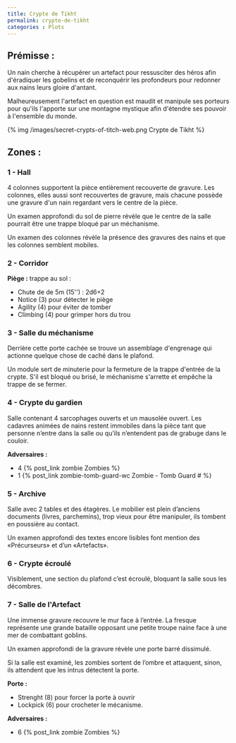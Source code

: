 ```yaml
---
title: Crypte de Tikht
permalink: crypte-de-tikht
categories : Plots
---
```


## Prémisse :
Un nain cherche à récupérer un artefact pour ressusciter des héros afin d'éradiquer les gobelins et de reconquérir les profondeurs pour redonner aux nains leurs gloire d'antant.

Malheureusement l'artefact en question est maudit et manipule ses porteurs pour qu'ils l'apporte sur une montagne mystique afin d'étendre ses pouvoir à l'ensemble du monde.

{% img /images/secret-crypts-of-titch-web.png Crypte de Tikht %}

## Zones :

### 1 - Hall
4 colonnes supportent la pièce entièrement recouverte de gravure. Les colonnes, elles aussi sont recouvertes de gravure, mais chacune possède une gravure d'un nain regardant vers le centre de la pièce.

Un examen approfondi du sol de pierre révèle que le centre de la salle pourrait être une trappe bloqué par un méchanisme.

Un examen des colonnes révèle la présence des gravures des nains et que les colonnes semblent mobiles.

### 2 - Corridor
**Piège :** trappe au sol :
- Chute de de 5m (15'') : 2d6+2
- Notice (3) pour détecter le piège
- Agility (4) pour éviter de tomber
- Climbing (4) pour grimper hors du trou

### 3 - Salle du méchanisme
Derrière cette porte cachée se trouve un assemblage d'engrenage qui actionne quelque chose de caché dans le plafond.

Un module sert de minuterie pour la fermeture de la trappe d'entrée de la crypte. S'il est bloqué ou brisé, le méchanisme s'arrette et empêche la trappe de se fermer.

### 4 - Crypte du gardien
Salle contenant 4 sarcophages ouverts et un mausolée ouvert. Les cadavres animées de nains restent immobiles dans la pièce tant que personne n’entre dans la salle ou qu’ils n’entendent pas de grabuge dans le couloir.

**Adversaires :**
- 4 {% post_link zombie Zombies %}
- 1 {% post_link zombie-tomb-guard-wc Zombie - Tomb Guard # %}

### 5 - Archive
Salle avec 2 tables et des étagères. Le mobilier est plein d’anciens documents (livres, parchemins), trop vieux pour être manipuler, ils tombent en poussière au contact.

Un examen approfondi des textes encore lisibles font mention des «Précurseurs» et d’un «Artefacts». 

### 6 - Crypte écroulé
Visiblement, une section du plafond c’est écroulé, bloquant la salle sous les décombres.

### 7 - Salle de l'Artefact
Une immense gravure recouvre le mur face à l’entrée. La fresque représente une grande bataille opposant une petite troupe naine face à une mer de combattant goblins.

Un examen approfondi de la gravure révèle une porte barré dissimulé.

Si la salle est examiné, les zombies sortent de l’ombre et attaquent, sinon, ils attendent que les intrus détectent la porte. 

**Porte :**
- Strenght (8) pour forcer la porte à ouvrir
- Lockpick (6) pour crocheter le mécanisme.

**Adversaires :**
- 6 {% post_link zombie Zombies %}
